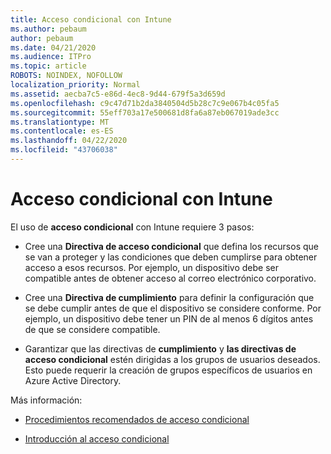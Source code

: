 ```yaml
---
title: Acceso condicional con Intune
ms.author: pebaum
author: pebaum
ms.date: 04/21/2020
ms.audience: ITPro
ms.topic: article
ROBOTS: NOINDEX, NOFOLLOW
localization_priority: Normal
ms.assetid: aecba7c5-e86d-4ec8-9d44-679f5a3d659d
ms.openlocfilehash: c9c47d71b2da3840504d5b28c7c9e067b4c05fa5
ms.sourcegitcommit: 55eff703a17e500681d8fa6a87eb067019ade3cc
ms.translationtype: MT
ms.contentlocale: es-ES
ms.lasthandoff: 04/22/2020
ms.locfileid: "43706038"
---
```

# <a name="conditional-access-with-intune"></a>Acceso condicional con Intune

El uso de **acceso condicional** con Intune requiere 3 pasos: 
  
- Cree una **Directiva de acceso condicional** que defina los recursos que se van a proteger y las condiciones que deben cumplirse para obtener acceso a esos recursos. Por ejemplo, un dispositivo debe ser compatible antes de obtener acceso al correo electrónico corporativo. 
    
- Cree una **Directiva de cumplimiento** para definir la configuración que se debe cumplir antes de que el dispositivo se considere conforme. Por ejemplo, un dispositivo debe tener un PIN de al menos 6 dígitos antes de que se considere compatible. 
    
- Garantizar que las directivas de **cumplimiento** y **las directivas de acceso condicional** estén dirigidas a los grupos de usuarios deseados. Esto puede requerir la creación de grupos específicos de usuarios en Azure Active Directory. 
    
Más información:
  
- [Procedimientos recomendados de acceso condicional](https://docs.microsoft.com/azure/active-directory/conditional-access/best-practices)
    
- [Introducción al acceso condicional](https://docs.microsoft.com/azure/active-directory/active-directory-conditional-access-azure-portal-get-started)
    

